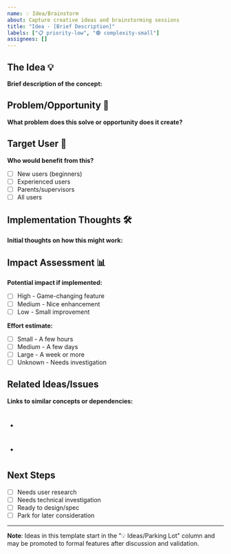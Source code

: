 ```yaml
---
name: 💡 Idea/Brainstorm
about: Capture creative ideas and brainstorming sessions
title: "Idea - [Brief Description]"
labels: ["📋 priority-low", "🟢 complexity-small"]
assignees: []
---
```


## The Idea 💡
**Brief description of the concept:**


## Problem/Opportunity 🎯
**What problem does this solve or opportunity does it create?**


## Target User 👤
**Who would benefit from this?**
- [ ] New users (beginners)
- [ ] Experienced users
- [ ] Parents/supervisors
- [ ] All users

## Implementation Thoughts 🛠️
**Initial thoughts on how this might work:**


## Impact Assessment 📊
**Potential impact if implemented:**
- [ ] High - Game-changing feature
- [ ] Medium - Nice enhancement
- [ ] Low - Small improvement

**Effort estimate:**
- [ ] Small - A few hours
- [ ] Medium - A few days  
- [ ] Large - A week or more
- [ ] Unknown - Needs investigation

## Related Ideas/Issues
**Links to similar concepts or dependencies:**
- #
- #

## Next Steps
- [ ] Needs user research
- [ ] Needs technical investigation
- [ ] Ready to design/spec
- [ ] Park for later consideration

---
**Note**: Ideas in this template start in the "💡 Ideas/Parking Lot" column and may be promoted to formal features after discussion and validation.
